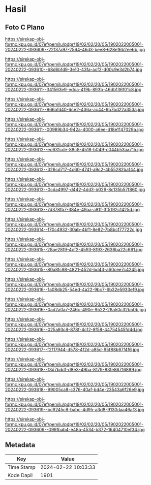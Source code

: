 # Hasil

## Foto C Plano

https://sirekap-obj-formc.kpu.go.id/07ef/pemilu/pdpr/19/02/02/20/05/1902022005001-20240222-093609--22f37a97-2564-46d3-bee8-628ef6b2ee6b.jpg

https://sirekap-obj-formc.kpu.go.id/07ef/pemilu/pdpr/19/02/02/20/05/1902022005001-20240222-093610--68d6b1d9-3e10-43fa-acf2-d00c9e3d2b74.jpg

https://sirekap-obj-formc.kpu.go.id/07ef/pemilu/pdpr/19/02/02/20/05/1902022005001-20240222-093611--341563e9-edca-419b-893b-46db136f01c8.jpg

https://sirekap-obj-formc.kpu.go.id/07ef/pemilu/pdpr/19/02/02/20/05/1902022005001-20240222-093611--966afd40-6ce2-436a-ac44-9b7bd22a353a.jpg

https://sirekap-obj-formc.kpu.go.id/07ef/pemilu/pdpr/19/02/02/20/05/1902022005001-20240222-093611--00989b34-942a-4000-a6ee-d18e1147029a.jpg

https://sirekap-obj-formc.kpu.go.id/07ef/pemilu/pdpr/19/02/02/20/05/1902022005001-20240222-093612--ec631cde-88c8-4518-b049-c044b53aa715.jpg

https://sirekap-obj-formc.kpu.go.id/07ef/pemilu/pdpr/19/02/02/20/05/1902022005001-20240222-093612--329cd717-4c60-4741-a9c2-4b55282ba144.jpg

https://sirekap-obj-formc.kpu.go.id/07ef/pemilu/pdpr/19/02/02/20/05/1902022005001-20240222-093613--0cda4997-d442-4dd3-b026-8c135b57f860.jpg

https://sirekap-obj-formc.kpu.go.id/07ef/pemilu/pdpr/19/02/02/20/05/1902022005001-20240222-093613--7d378fb7-384e-49aa-a81f-3f5192c1425d.jpg

https://sirekap-obj-formc.kpu.go.id/07ef/pemilu/pdpr/19/02/02/20/05/1902022005001-20240222-093614--f70c4932-30ab-4bf1-8e82-7b8bcf77722c.jpg

https://sirekap-obj-formc.kpu.go.id/07ef/pemilu/pdpr/19/02/02/20/05/1902022005001-20240222-093615--28ae28f9-4cf2-4593-8f93-2636ba22c661.jpg

https://sirekap-obj-formc.kpu.go.id/07ef/pemilu/pdpr/19/02/02/20/05/1902022005001-20240222-093615--80a8fc98-4821-452d-bd43-a60cee7c4245.jpg

https://sirekap-obj-formc.kpu.go.id/07ef/pemilu/pdpr/19/02/02/20/05/1902022005001-20240222-093616--1a08db25-54ed-4a22-9bc7-6b32e5933e19.jpg

https://sirekap-obj-formc.kpu.go.id/07ef/pemilu/pdpr/19/02/02/20/05/1902022005001-20240222-093616--0ad2a0a7-246c-490e-9522-28a50c32b50b.jpg

https://sirekap-obj-formc.kpu.go.id/07ef/pemilu/pdpr/19/02/02/20/05/1902022005001-20240222-093616--025a93c8-878f-4c12-8f58-44754545fd4d.jpg

https://sirekap-obj-formc.kpu.go.id/07ef/pemilu/pdpr/19/02/02/20/05/1902022005001-20240222-093617--f2117944-d578-4f2d-a85d-95f88b67f4f6.jpg

https://sirekap-obj-formc.kpu.go.id/07ef/pemilu/pdpr/19/02/02/20/05/1902022005001-20240222-093618--f3d7bddf-d8e3-49ba-8179-83fe86716889.jpg

https://sirekap-obj-formc.kpu.go.id/07ef/pemilu/pdpr/19/02/02/20/05/1902022005001-20240222-093618--99005ca8-c376-40af-bd4e-23543a6f26e9.jpg

https://sirekap-obj-formc.kpu.go.id/07ef/pemilu/pdpr/19/02/02/20/05/1902022005001-20240222-093619--bc9245c6-babc-4d95-a3d8-9130daa46af3.jpg

https://sirekap-obj-formc.kpu.go.id/07ef/pemilu/pdpr/19/02/02/20/05/1902022005001-20240222-093609--099fbab4-e48a-4534-b372-16404710ef34.jpg


## Metadata

| Key        | Value               |
| ---------- | ------------------- |
| Time Stamp | 2024-02-22 10:03:33 |
| Kode Dapil | 1901                |



